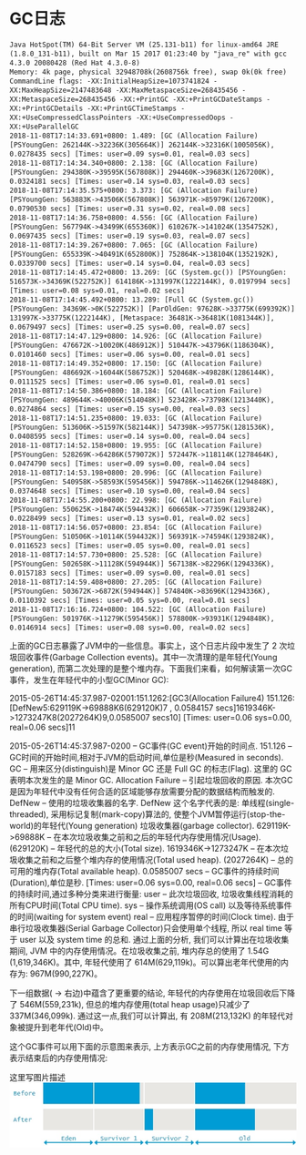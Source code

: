 # GC日志

```log
Java HotSpot(TM) 64-Bit Server VM (25.131-b11) for linux-amd64 JRE (1.8.0_131-b11), built on Mar 15 2017 01:23:40 by "java_re" with gcc 4.3.0 20080428 (Red Hat 4.3.0-8)
Memory: 4k page, physical 32948708k(2608756k free), swap 0k(0k free)
CommandLine flags: -XX:InitialHeapSize=1073741824 -XX:MaxHeapSize=2147483648 -XX:MaxMetaspaceSize=268435456 -XX:MetaspaceSize=268435456 -XX:+PrintGC -XX:+PrintGCDateStamps -XX:+PrintGCDetails -XX:+PrintGCTimeStamps -XX:+UseCompressedClassPointers -XX:+UseCompressedOops -XX:+UseParallelGC
2018-11-08T17:14:33.691+0800: 1.489: [GC (Allocation Failure) [PSYoungGen: 262144K->32236K(305664K)] 262144K->32316K(1005056K), 0.0278435 secs] [Times: user=0.09 sys=0.01, real=0.03 secs]
2018-11-08T17:14:34.340+0800: 2.138: [GC (Allocation Failure) [PSYoungGen: 294380K->39595K(567808K)] 294460K->39683K(1267200K), 0.0324181 secs] [Times: user=0.14 sys=0.03, real=0.03 secs]
2018-11-08T17:14:35.575+0800: 3.373: [GC (Allocation Failure) [PSYoungGen: 563883K->43506K(567808K)] 563971K->85979K(1267200K), 0.0790530 secs] [Times: user=0.31 sys=0.02, real=0.08 secs]
2018-11-08T17:14:36.758+0800: 4.556: [GC (Allocation Failure) [PSYoungGen: 567794K->43499K(655360K)] 610267K->141024K(1354752K), 0.0697435 secs] [Times: user=0.19 sys=0.03, real=0.07 secs]
2018-11-08T17:14:39.267+0800: 7.065: [GC (Allocation Failure) [PSYoungGen: 655339K->40491K(652800K)] 752864K->138104K(1352192K), 0.0339700 secs] [Times: user=0.14 sys=0.04, real=0.03 secs]
2018-11-08T17:14:45.472+0800: 13.269: [GC (System.gc()) [PSYoungGen: 516573K->34369K(522752K)] 614186K->131997K(1222144K), 0.0197994 secs] [Times: user=0.08 sys=0.01, real=0.02 secs]
2018-11-08T17:14:45.492+0800: 13.289: [Full GC (System.gc()) [PSYoungGen: 34369K->0K(522752K)] [ParOldGen: 97628K->33775K(699392K)] 131997K->33775K(1222144K), [Metaspace: 36481K->36481K(1081344K)], 0.0679497 secs] [Times: user=0.25 sys=0.00, real=0.07 secs]
2018-11-08T17:14:47.129+0800: 14.926: [GC (Allocation Failure) [PSYoungGen: 476672K->10020K(486912K)] 510447K->43796K(1186304K), 0.0101460 secs] [Times: user=0.06 sys=0.00, real=0.01 secs]
2018-11-08T17:14:49.352+0800: 17.150: [GC (Allocation Failure) [PSYoungGen: 486692K->16044K(586752K)] 520468K->49828K(1286144K), 0.0111525 secs] [Times: user=0.06 sys=0.01, real=0.01 secs]
2018-11-08T17:14:50.386+0800: 18.184: [GC (Allocation Failure) [PSYoungGen: 489644K->40006K(514048K)] 523428K->73798K(1213440K), 0.0274864 secs] [Times: user=0.15 sys=0.00, real=0.03 secs]
2018-11-08T17:14:51.235+0800: 19.033: [GC (Allocation Failure) [PSYoungGen: 513606K->51597K(582144K)] 547398K->95775K(1281536K), 0.0408595 secs] [Times: user=0.14 sys=0.00, real=0.04 secs]
2018-11-08T17:14:52.158+0800: 19.955: [GC (Allocation Failure) [PSYoungGen: 528269K->64286K(579072K)] 572447K->118114K(1278464K), 0.0474790 secs] [Times: user=0.09 sys=0.00, real=0.04 secs]
2018-11-08T17:14:53.198+0800: 20.996: [GC (Allocation Failure) [PSYoungGen: 540958K->58593K(595456K)] 594786K->114626K(1294848K), 0.0374648 secs] [Times: user=0.10 sys=0.00, real=0.04 secs]
2018-11-08T17:14:55.200+0800: 22.998: [GC (Allocation Failure) [PSYoungGen: 550625K->18474K(594432K)] 606658K->77359K(1293824K), 0.0228499 secs] [Times: user=0.13 sys=0.01, real=0.02 secs]
2018-11-08T17:14:56.057+0800: 23.854: [GC (Allocation Failure) [PSYoungGen: 510506K->10114K(594432K)] 569391K->74594K(1293824K), 0.0116523 secs] [Times: user=0.05 sys=0.00, real=0.01 secs]
2018-11-08T17:14:57.730+0800: 25.528: [GC (Allocation Failure) [PSYoungGen: 502658K->11128K(594944K)] 567138K->82296K(1294336K), 0.0157183 secs] [Times: user=0.09 sys=0.00, real=0.01 secs]
2018-11-08T17:14:59.408+0800: 27.205: [GC (Allocation Failure) [PSYoungGen: 503672K->6872K(594944K)] 574840K->83696K(1294336K), 0.0110392 secs] [Times: user=0.05 sys=0.00, real=0.01 secs]
2018-11-08T17:16:16.724+0800: 104.522: [GC (Allocation Failure) [PSYoungGen: 501976K->11279K(595456K)] 578800K->93931K(1294848K), 0.0146914 secs] [Times: user=0.08 sys=0.00, real=0.02 secs]
```


上面的GC日志暴露了JVM中的一些信息。事实上，这个日志片段中发生了 2 次垃圾回收事件(Garbage Collection events)。其中一次清理的是年轻代(Young generation), 而第二次处理的是整个堆内存。下面我们来看，如何解读第一次GC事件，发生在年轻代中的小型GC(Minor GC):

2015-05-26T14:45:37.987-02001:151.1262:[GC3(Allocation Failure4)
151.126: [DefNew5:629119K->69888K6(629120K)7
, 0.0584157 secs]1619346K->1273247K8(2027264K)9,0.0585007 secs10]
[Times: user=0.06 sys=0.00, real=0.06 secs]11

2015-05-26T14:45:37.987-0200 – GC事件(GC event)开始的时间点.
151.126 – GC时间的开始时间,相对于JVM的启动时间,单位是秒(Measured in seconds).
GC – 用来区分(distinguish)是 Minor GC 还是 Full GC 的标志(Flag). 这里的 GC 表明本次发生的是 Minor GC.
Allocation Failure – 引起垃圾回收的原因. 本次GC是因为年轻代中没有任何合适的区域能够存放需要分配的数据结构而触发的.
DefNew – 使用的垃圾收集器的名字. DefNew 这个名字代表的是: 单线程(single-threaded), 采用标记复制(mark-copy)算法的, 使整个JVM暂停运行(stop-the-world)的年轻代(Young generation) 垃圾收集器(garbage collector).
629119K->69888K – 在本次垃圾收集之前和之后的年轻代内存使用情况(Usage).
(629120K) – 年轻代的总的大小(Total size).
1619346K->1273247K – 在本次垃圾收集之前和之后整个堆内存的使用情况(Total used heap).
(2027264K) – 总的可用的堆内存(Total available heap).
0.0585007 secs – GC事件的持续时间(Duration),单位是秒.
[Times: user=0.06 sys=0.00, real=0.06 secs] – GC事件的持续时间,通过多种分类来进行衡量: 
user – 此次垃圾回收, 垃圾收集线程消耗的所有CPU时间(Total CPU time).
sys – 操作系统调用(OS call) 以及等待系统事件的时间(waiting for system event)
real – 应用程序暂停的时间(Clock time). 由于串行垃圾收集器(Serial Garbage Collector)只会使用单个线程, 所以 real time 等于 user 以及 system time 的总和.
通过上面的分析, 我们可以计算出在垃圾收集期间, JVM 中的内存使用情况。在垃圾收集之前, 堆内存总的使用了 1.54G (1,619,346K)。其中, 年轻代使用了 614M(629,119k)。可以算出老年代使用的内存为: 967M(990,227K)。

下一组数据( -> 右边)中蕴含了更重要的结论, 年轻代的内存使用在垃圾回收后下降了 546M(559,231k), 但总的堆内存使用(total heap usage)只减少了 337M(346,099k). 通过这一点,我们可以计算出, 有 208M(213,132K) 的年轻代对象被提升到老年代(Old)中。

这个GC事件可以用下面的示意图来表示, 上方表示GC之前的内存使用情况, 下方表示结束后的内存使用情况:

这里写图片描述
![](media/15416688496372/15416689177341.jpg)

